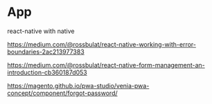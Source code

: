 # App

react-native with native


https://medium.com/@rossbulat/react-native-working-with-error-boundaries-2ac213977383

https://medium.com/@rossbulat/react-native-form-management-an-introduction-cb360187d053

https://magento.github.io/pwa-studio/venia-pwa-concept/component/forgot-password/
